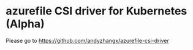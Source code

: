 # azurefile CSI driver for Kubernetes (Alpha)
Please go to https://github.com/andyzhangx/azurefile-csi-driver

